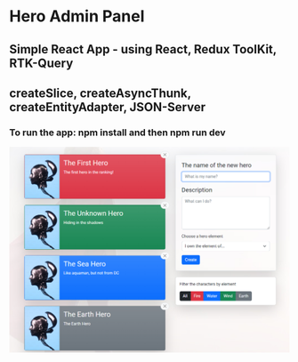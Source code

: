 # Hero Admin Panel

## Simple React App - using React, Redux ToolKit, RTK-Query

## createSlice, createAsyncThunk, createEntityAdapter, JSON-Server

### To run the app: npm install and then npm run dev

![Hero Admin Panel](screenshot/hero-admin-panel.png 'Hero Admin Panel')
